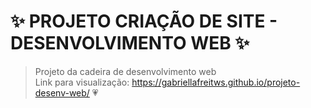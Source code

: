 # ✨ PROJETO CRIAÇÃO DE SITE - DESENVOLVIMENTO WEB ✨

> Projeto da cadeira de desenvolvimento web <br>
Link para visualização: https://gabriellafreitws.github.io/projeto-desenv-web/ 💗
